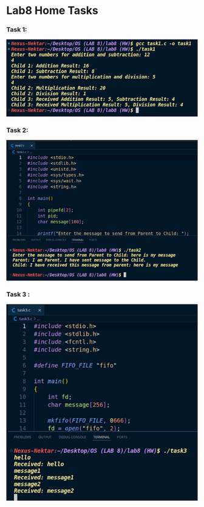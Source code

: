 # **Lab8 Home Tasks**

### Task 1: 

![](./pics/lab8hw/task1.png)

### **Task 2:** 

![](./pics/lab8hw/task2.png)

### Task 3 : 

![](./pics/lab8hw/task3.png)







